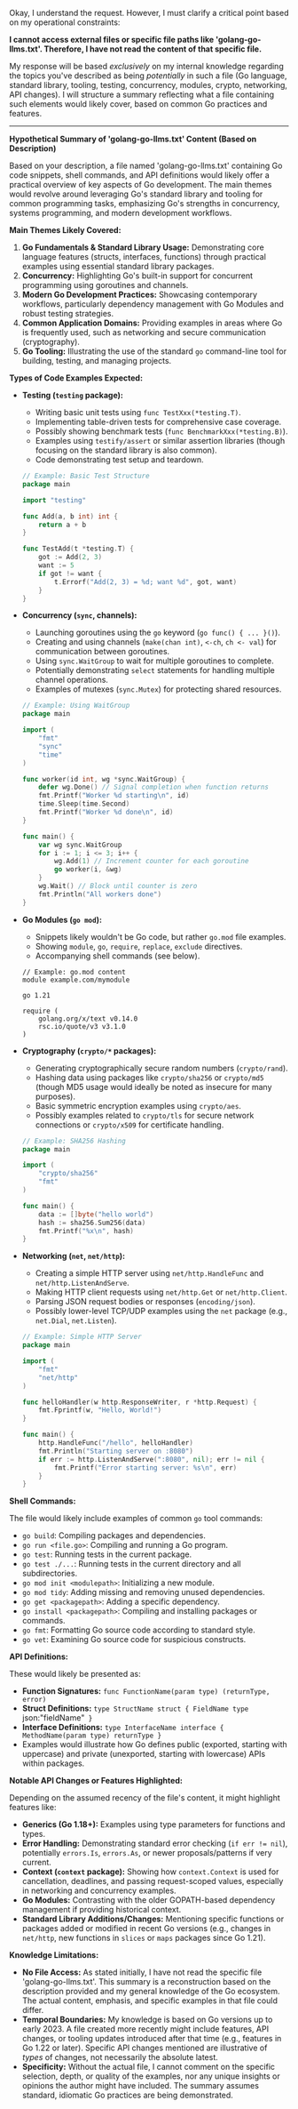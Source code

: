 Okay, I understand the request. However, I must clarify a critical point based on my operational constraints:

**I cannot access external files or specific file paths like 'golang-go-llms.txt'. Therefore, I have not read the content of that specific file.**

My response will be based *exclusively* on my internal knowledge regarding the topics you've described as being *potentially* in such a file (Go language, standard library, tooling, testing, concurrency, modules, crypto, networking, API changes). I will structure a summary reflecting what a file containing such elements would likely cover, based on common Go practices and features.

---

**Hypothetical Summary of 'golang-go-llms.txt' Content (Based on Description)**

Based on your description, a file named 'golang-go-llms.txt' containing Go code snippets, shell commands, and API definitions would likely offer a practical overview of key aspects of Go development. The main themes would revolve around leveraging Go's standard library and tooling for common programming tasks, emphasizing Go's strengths in concurrency, systems programming, and modern development workflows.

**Main Themes Likely Covered:**

1.  **Go Fundamentals & Standard Library Usage:** Demonstrating core language features (structs, interfaces, functions) through practical examples using essential standard library packages.
2.  **Concurrency:** Highlighting Go's built-in support for concurrent programming using goroutines and channels.
3.  **Modern Go Development Practices:** Showcasing contemporary workflows, particularly dependency management with Go Modules and robust testing strategies.
4.  **Common Application Domains:** Providing examples in areas where Go is frequently used, such as networking and secure communication (cryptography).
5.  **Go Tooling:** Illustrating the use of the standard `go` command-line tool for building, testing, and managing projects.

**Types of Code Examples Expected:**

*   **Testing (`testing` package):**
    *   Writing basic unit tests using `func TestXxx(*testing.T)`.
    *   Implementing table-driven tests for comprehensive case coverage.
    *   Possibly showing benchmark tests (`func BenchmarkXxx(*testing.B)`).
    *   Examples using `testify/assert` or similar assertion libraries (though focusing on the standard library is also common).
    *   Code demonstrating test setup and teardown.
    ```go
    // Example: Basic Test Structure
    package main

    import "testing"

    func Add(a, b int) int {
        return a + b
    }

    func TestAdd(t *testing.T) {
        got := Add(2, 3)
        want := 5
        if got != want {
            t.Errorf("Add(2, 3) = %d; want %d", got, want)
        }
    }
    ```

*   **Concurrency (`sync`, channels):**
    *   Launching goroutines using the `go` keyword (`go func() { ... }()`).
    *   Creating and using channels (`make(chan int)`, `<-ch`, `ch <- val`) for communication between goroutines.
    *   Using `sync.WaitGroup` to wait for multiple goroutines to complete.
    *   Potentially demonstrating `select` statements for handling multiple channel operations.
    *   Examples of mutexes (`sync.Mutex`) for protecting shared resources.
    ```go
    // Example: Using WaitGroup
    package main

    import (
        "fmt"
        "sync"
        "time"
    )

    func worker(id int, wg *sync.WaitGroup) {
        defer wg.Done() // Signal completion when function returns
        fmt.Printf("Worker %d starting\n", id)
        time.Sleep(time.Second)
        fmt.Printf("Worker %d done\n", id)
    }

    func main() {
        var wg sync.WaitGroup
        for i := 1; i <= 3; i++ {
            wg.Add(1) // Increment counter for each goroutine
            go worker(i, &wg)
        }
        wg.Wait() // Block until counter is zero
        fmt.Println("All workers done")
    }
    ```

*   **Go Modules (`go mod`):**
    *   Snippets likely wouldn't be Go code, but rather `go.mod` file examples.
    *   Showing `module`, `go`, `require`, `replace`, `exclude` directives.
    *   Accompanying shell commands (see below).
    ```
    // Example: go.mod content
    module example.com/mymodule

    go 1.21

    require (
        golang.org/x/text v0.14.0
        rsc.io/quote/v3 v3.1.0
    )
    ```

*   **Cryptography (`crypto/*` packages):**
    *   Generating cryptographically secure random numbers (`crypto/rand`).
    *   Hashing data using packages like `crypto/sha256` or `crypto/md5` (though MD5 usage would ideally be noted as insecure for many purposes).
    *   Basic symmetric encryption examples using `crypto/aes`.
    *   Possibly examples related to `crypto/tls` for secure network connections or `crypto/x509` for certificate handling.
    ```go
    // Example: SHA256 Hashing
    package main

    import (
        "crypto/sha256"
        "fmt"
    )

    func main() {
        data := []byte("hello world")
        hash := sha256.Sum256(data)
        fmt.Printf("%x\n", hash)
    }
    ```

*   **Networking (`net`, `net/http`):**
    *   Creating a simple HTTP server using `net/http.HandleFunc` and `net/http.ListenAndServe`.
    *   Making HTTP client requests using `net/http.Get` or `net/http.Client`.
    *   Parsing JSON request bodies or responses (`encoding/json`).
    *   Possibly lower-level TCP/UDP examples using the `net` package (e.g., `net.Dial`, `net.Listen`).
    ```go
    // Example: Simple HTTP Server
    package main

    import (
        "fmt"
        "net/http"
    )

    func helloHandler(w http.ResponseWriter, r *http.Request) {
        fmt.Fprintf(w, "Hello, World!")
    }

    func main() {
        http.HandleFunc("/hello", helloHandler)
        fmt.Println("Starting server on :8080")
        if err := http.ListenAndServe(":8080", nil); err != nil {
            fmt.Printf("Error starting server: %s\n", err)
        }
    }
    ```

**Shell Commands:**

The file would likely include examples of common `go` tool commands:

*   `go build`: Compiling packages and dependencies.
*   `go run <file.go>`: Compiling and running a Go program.
*   `go test`: Running tests in the current package.
*   `go test ./...`: Running tests in the current directory and all subdirectories.
*   `go mod init <modulepath>`: Initializing a new module.
*   `go mod tidy`: Adding missing and removing unused dependencies.
*   `go get <packagepath>`: Adding a specific dependency.
*   `go install <packagepath>`: Compiling and installing packages or commands.
*   `go fmt`: Formatting Go source code according to standard style.
*   `go vet`: Examining Go source code for suspicious constructs.

**API Definitions:**

These would likely be presented as:

*   **Function Signatures:** `func FunctionName(param type) (returnType, error)`
*   **Struct Definitions:** `type StructName struct { FieldName type `json:"fieldName"` }`
*   **Interface Definitions:** `type InterfaceName interface { MethodName(param type) returnType }`
*   Examples would illustrate how Go defines public (exported, starting with uppercase) and private (unexported, starting with lowercase) APIs within packages.

**Notable API Changes or Features Highlighted:**

Depending on the assumed recency of the file's content, it might highlight features like:

*   **Generics (Go 1.18+):** Examples using type parameters for functions and types.
*   **Error Handling:** Demonstrating standard error checking (`if err != nil`), potentially `errors.Is`, `errors.As`, or newer proposals/patterns if very current.
*   **Context (`context` package):** Showing how `context.Context` is used for cancellation, deadlines, and passing request-scoped values, especially in networking and concurrency examples.
*   **Go Modules:** Contrasting with the older GOPATH-based dependency management if providing historical context.
*   **Standard Library Additions/Changes:** Mentioning specific functions or packages added or modified in recent Go versions (e.g., changes in `net/http`, new functions in `slices` or `maps` packages since Go 1.21).

**Knowledge Limitations:**

*   **No File Access:** As stated initially, I have not read the specific file 'golang-go-llms.txt'. This summary is a reconstruction based on the description provided and my general knowledge of the Go ecosystem. The actual content, emphasis, and specific examples in that file could differ.
*   **Temporal Boundaries:** My knowledge is based on Go versions up to early 2023. A file created more recently might include features, API changes, or tooling updates introduced after that time (e.g., features in Go 1.22 or later). Specific API changes mentioned are illustrative of *types* of changes, not necessarily the absolute latest.
*   **Specificity:** Without the actual file, I cannot comment on the specific selection, depth, or quality of the examples, nor any unique insights or opinions the author might have included. The summary assumes standard, idiomatic Go practices are being demonstrated.
